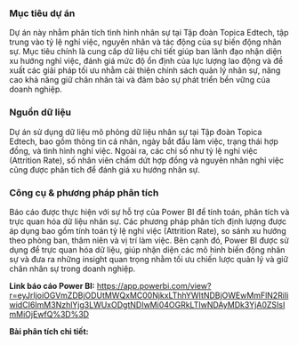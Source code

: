 ### Mục tiêu dự án
Dự án này nhằm phân tích tình hình nhân sự tại Tập đoàn Topica Edtech, tập trung vào tỷ lệ nghỉ việc, nguyên nhân và tác động của sự biến động nhân sự. Mục tiêu chính là cung cấp dữ liệu chi tiết giúp ban lãnh đạo nhận diện xu hướng nghỉ việc, đánh giá mức độ ổn định của lực lượng lao động và đề xuất các giải pháp tối ưu nhằm cải thiện chính sách quản lý nhân sự, nâng cao khả năng giữ chân nhân tài và đảm bảo sự phát triển bền vững của doanh nghiệp.

### Nguồn dữ liệu
Dự án sử dụng dữ liệu mô phỏng dữ liệu nhân sự tại Tập đoàn Topica Edtech, bao gồm thông tin cá nhân, ngày bắt đầu làm việc, trạng thái hợp đồng, và tình hình nghỉ việc. Ngoài ra, các chỉ số như tỷ lệ nghỉ việc (Attrition Rate), số nhân viên chấm dứt hợp đồng và nguyên nhân nghỉ việc cũng được phân tích để đánh giá xu hướng nhân sự.

### Công cụ & phương pháp phân tích
Báo cáo được thực hiện với sự hỗ trợ của Power BI để tính toán, phân tích và trực quan hóa dữ liệu nhân sự. Các phương pháp phân tích định lượng được áp dụng bao gồm tính toán tỷ lệ nghỉ việc (Attrition Rate), so sánh xu hướng theo phòng ban, thâm niên và vị trí làm việc. Bên cạnh đó, Power BI được sử dụng để trực quan hóa dữ liệu, giúp nhận diện các mô hình biến động nhân sự và đưa ra những insight quan trọng nhằm tối ưu chiến lược quản lý và giữ chân nhân sự trong doanh nghiệp.

**Link báo cáo Power BI:** https://app.powerbi.com/view?r=eyJrIjoiOGVmZDBjODUtMWQxMC00NjkxLThhYWItNDBjOWEwMmFlN2RiIiwidCI6ImM3NzhlYjg3LWUxODgtNDIwMi04OGRkLTIwNDAyMDk3YjA0ZSIsImMiOjEwfQ%3D%3D

**Bài phân tích chi tiết:** 
